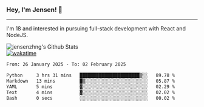 ### Hey, I'm Jensen! 👋

---

I'm 18 and interested in pursuing full-stack development with React and NodeJS.

![jensenzhng's Github Stats](https://github-readme-stats.vercel.app/api?username=jensenzhng&theme=dark&show_icons=true&count_private=true)
<br />
[![wakatime](https://wakatime.com/badge/user/cbfc263d-3611-4e36-8278-8fad45fe3f62.svg)](https://wakatime.com/@cbfc263d-3611-4e36-8278-8fad45fe3f62)

<!--START_SECTION:waka-->

```txt
From: 26 January 2025 - To: 02 February 2025

Python     3 hrs 31 mins   ██████████████████████▒░░   89.78 %
Markdown   13 mins         █▒░░░░░░░░░░░░░░░░░░░░░░░   05.87 %
YAML       5 mins          ▓░░░░░░░░░░░░░░░░░░░░░░░░   02.29 %
Text       4 mins          ▓░░░░░░░░░░░░░░░░░░░░░░░░   02.02 %
Bash       0 secs          ░░░░░░░░░░░░░░░░░░░░░░░░░   00.02 %
```

<!--END_SECTION:waka-->
